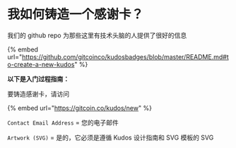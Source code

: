 # 我如何铸造一个感谢卡？

我们的 github repo 为那些这里有技术头脑的人提供了很好的信息

{% embed url="https://github.com/gitcoinco/kudosbadges/blob/master/README.md#to-create-a-new-kudos" %}

**以下是入门过程指南：**

要铸造感谢卡，请访问

{% embed url="https://gitcoin.co/kudos/new" %}

`Contact Email Address` = 您的电子邮件

`Artwork (SVG)` = 是的，它必须是遵循 Kudos 设计指南和 SVG 模板的 SVG
